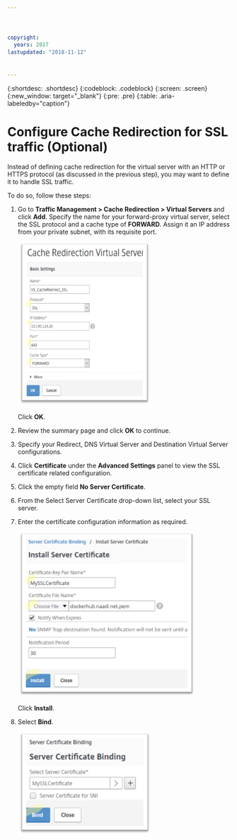 ```yaml
---



copyright:
  years: 2017
lastupdated: "2018-11-12"


---
```


{:shortdesc: .shortdesc}
{:codeblock: .codeblock}
{:screen: .screen}
{:new_window: target="_blank"}
{:pre: .pre}
{:table: .aria-labeledby="caption"}

# Configure Cache Redirection for SSL traffic (Optional)
Instead of defining cache redirection for the virtual server with an HTTP or HTTPS protocol (as discussed in the previous step), you may want to define it to handle SSL traffic. 

To do so, follow these steps:

1. Go to **Traffic Management > Cache Redirection > Virtual Servers** and click **Add**. Specify the name for your forward-proxy virtual server, select the SSL protocol and a cache type of **FORWARD**. Assign it an IP address from your private subnet, with its requisite port. 

	<img src="images/fp14.png" alt="drawing" style="width: 300px;"/>

	Click **OK**. 
	
2. Review the summary page and click **OK** to continue.
3. Specify your Redirect, DNS Virtual Server and Destination Virtual Server configurations. 
4. Click **Certificate** under the **Advanced Settings** panel to view the SSL certificate related configuration. 
5. Click the empty field **No Server Certificate**.
6. From the Select Server Certificate drop-down list, select your SSL server.
7. Enter the certificate configuration information as required.

	<img src="images/fp15.png" alt="drawing" style="width: 400px;"/>

	Click **Install**.
	
8. Select **Bind**.

	<img src="images/fp16.png" alt="drawing" style="width: 300px;"/>
